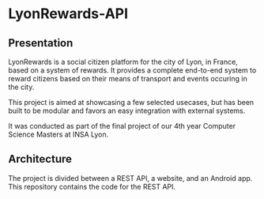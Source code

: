 # LyonRewards-API

## Presentation

LyonRewards is a social citizen platform for the city of Lyon, in France, based on a system of rewards. It provides a complete end-to-end system to reward citizens based on their means of transport and events occuring in the city. 

This project is aimed at showcasing a few selected usecases, but has been built to be modular and favors an easy integration with external systems. 

It was conducted as part of the final project of our 4th year Computer Science Masters at INSA Lyon. 

## Architecture

The project is divided between a REST API, a website, and an Android app. This repository contains the code for the REST API. 